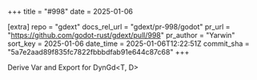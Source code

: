 +++
title = "#998"
date = 2025-01-06

[extra]
repo = "gdext"
docs_rel_url = "gdext/pr-998/godot"
pr_url = "https://github.com/godot-rust/gdext/pull/998"
pr_author = "Yarwin"
sort_key = 2025-01-06
date_time = 2025-01-06T12:22:51Z
commit_sha = "5a7e2aad89f835fc7822fbbbdfab91e644c87c68"
+++

Derive Var and Export for DynGd<T, D>
